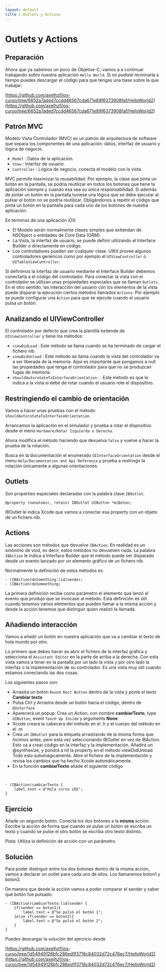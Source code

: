 ```yaml
---
layout: default
title : Outlets y Actions
---
```


# Outlets y Actions

## Preparación

Ahora que ya sabemos un poco de Objetive-C, vamos a a continuar trabajando sobre nuestra aplicación `Hello World`. Si no pudiste terminarla a tiempo puedes descargar el código para que tengas una base sobre la que trabajar:

[https://github.com/axelhzf/ios-curso/tree/6652a7aded7ccdd46567cda671e89f6373908faf/HelloWorld2](https://github.com/axelhzf/ios-curso/tree/6652a7aded7ccdd46567cda671e89f6373908faf/HelloWorld2)

## Patrón MVC

Modelo Vista Controlador (MVC) es un patrón de arquitectura de software que separa los componentes de una aplicación: datos, interfaz de usuario y lógica de negocio.

- `Model` : Datos de la aplicación.
- `View` : Interfaz de usuario.
- `Controller` : Lógica de negocio, conecta el modelo con la vista.

MVC permite maximizar la reusabilidad. Por ejemplo, la clase que pinta un botón en la pantalla, se podría reutilizar en todos los botones que tiene la aplicación siempre y cuando esa sea su única responsabilidad. Si además de pintar un botón en la pantalla tuviese una lógica que se debe ejecutar al pulsar el botón no se podría reutilizar. Obligándonos a repetir el código que pinta un botón en la pantalla para cada uno de los botones de nuestra aplicación.

En términos de una aplicación iOS:

- El Modelo serán normalmente clases simples que extiendan de NSObject o entidades de Core Data (ORM).
- La Vista, la interfaz de usuario, se puede definir utilizando el Interface Builder o directamente en código.
- Los controladores pueden ser cualquier clase. UIKit provee algunos controladores genéricos como por ejemplo el `UIViewController` o `UITableViewController`.

Si definimos la interfaz de usuario mediante el Interface Builder debemos conectarla a el código del controlador. Para conectar la vista con el controlador se utilizan unas propiedades especiales que se llaman `Outlets`. En el otro sentido, las interacción del usuario con los elementos de la vista puede disparar la ejecución ciertos métodos llamados `Actions`. Por ejemplo se puede configurar una `Action` para que se ejecute cuando el usuario pulsa un botón.

## Analizando el UIViewController

El controlador por defecto que crea la plantilla extiende de `UIViewController` y tiene los métodos:

* `viewDidLoad` : Este método se llama cuando se ha terminado de cargar el fichero nib
* `viewDidUnload` : Este método se llama cuando la vista del controlador va a ser liberada de la memoria. Aquí es importante que pongamos a null las propiedades que tenga el controlador para que no se produzcan fugas de memoria.
* `shouldAutorotateToInterfaceOrientation:` : Este método es que le indica a la vista si debe de rotar cuando el usuario rote el dispositivo.


## Restringiendo el cambio de orientación

Vamos a hacer unas pruebas con el método `shouldAutorotateToInterfaceOrientation`.

Arrancamos la aplicación en el simulador y prueba a rotar el dispositivo desde el menú `Hardawre/Rotar Izquierda o Derecha`.

Ahora modifica el método haciendo que devuelva `false` y vuelve a hacer la prueba de la rotación.

Busca en la documentación el enumerado `UIInterfaceOrientation` desde el menu `Help/Documentation and Api Reference` y prueba a restringir la rotación únicamente a algunas orientaciones.

## Outlets

Son properties especiales declaradas con la palabra clave `IBOutlet`.

    @property (nonatomic, retain) IBOutlet UIButton *miBoton;

IBOutlet le indica Xcode que vamos a conectar esa property con un objeto de un fichero nib.

## Actions

Las acciones son métodos que devuelve `IBAction`. En realidad es un sinónimo de void, es decir, estos métodos no devuelven nada. La palabra `IBAction` le indica a Interface Builder que el método puede ser disparado desde un evento lanzado por un elemento gráfico de un fichero nib.

Normalmente la definición de estos métodos es

	- (IBAction)doSomething:(id)sender;
	- (IBAction)doSomeething;


La primera definición recibe como parámetro el elemento que lanzó el evento que produjo que se invocase al método. Esta definición es útil cuando tenemos varios elementos que pueden llamar a la misma acción y desde la acción tenemos que distinguir quien realizó la llamada.

## Añadiendo interacción

Vamos a añadir un botón en nuestra aplicación que va a cambiar el texto de hola mundo por otro.

Lo primero que debes hacer es abrir el fichero de la interfaz gráfica y selecciona el `Assistant Editor` en la parte de arriba a la derecha. Con esta vista vamos a tener en la pantalla por un lado la vista y por otro lado la interfaz o la implementación de su controlador. Es una vista muy útil cuando estamos conectando las dos cosas.

Los siguientes pasos son:

- Arrastra un botón `Round Rect Button` dentro de la vista y ponle el texto **Cambiar texto**
- Pulsa Ctrl y Arrastra desde un botón hacia el código, dentro de `@Interface`
- Aparecerá un popup: Crea un Action, con nombre **cambiarTexto**, type `UIButton`, event `Touch Up Inside` y arguments **None**
- Xcode creará la cabecera del método en el .h y el cuerpo del método en el .m
- Crea un `IBOutlet` para la etiqueta arrastrando de la misma forma que hicimos antes, pero esta vez seleccionando IBOutlet en vez de IBAction. Esto va a crear código en la interfaz y la implementación. Añadirá un @synthesize, y pondrá a nil la property en el método viewDidUnload. Todo esto automágicamente. Abre el fichero de la implementación y revisa los cambios que ha hecho Xcode automáticamente.
- En la función **cambiarTexto** añade el siguiente código

<br/>
	
	- (IBAction)cambiarTexto {
		label.text = @"Hola curso iOS";
	}

## Ejercicio

Añade un segundo botón. Conecta los dos botones a la **misma** acción. Escribe la acción de forma que cuando se pulse un botón se escriba un texto y cuando se pulse el otro botón se escriba otro texto distinto.

Pista: Utiliza la definición de acción con un parámetro.

## Solución

Para poder distinguir entre los dos botones dentro de la misma acción, vamos a declarar un outlet para cada uno de ellos. Los llamaremos boton1 y boton2.

De manera que desde la acción vamos a poder comparar el sender y saber qué botón fue pulsado:

	- (IBAction)cambiarTexto:(id)sender {
	    if(sender == boton1){
	        label.text = @"Se pulsó el botón 1";
	    }else if(sender == boton2){
	        label.text = @"Se pulsó el botón 2";        
	    }
	}

Puedes descargar la solución del ejercicio desde 

[https://github.com/axelhzf/ios-curso/tree/1d54949128bfc286ed1f3716c84032d72c476ec7/HelloWorld2](https://github.com/axelhzf/ios-curso/tree/1d54949128bfc286ed1f3716c84032d72c476ec7/HelloWorld2)